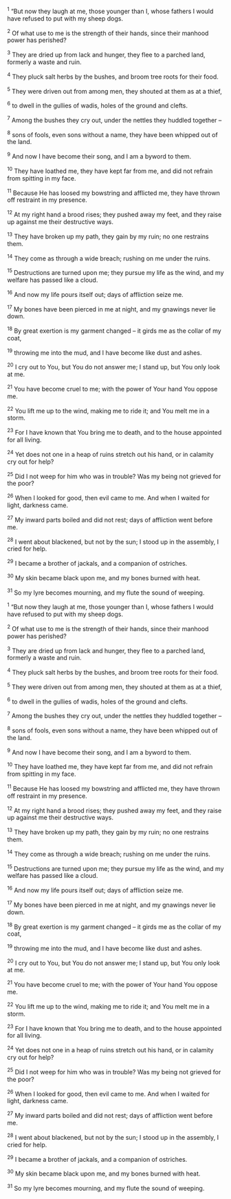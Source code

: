 <sup>1</sup> “But now they laugh at me, those younger than I, whose fathers I would have refused to put with my sheep dogs.

<sup>2</sup> Of what use to me is the strength of their hands, since their manhood power has perished?

<sup>3</sup> They are dried up from lack and hunger, they flee to a parched land, formerly a waste and ruin.

<sup>4</sup> They pluck salt herbs by the bushes, and broom tree roots for their food.

<sup>5</sup> They were driven out from among men, they shouted at them as at a thief,

<sup>6</sup> to dwell in the gullies of wadis, holes of the ground and clefts.

<sup>7</sup> Among the bushes they cry out, under the nettles they huddled together –

<sup>8</sup> sons of fools, even sons without a name, they have been whipped out of the land.

<sup>9</sup> And now I have become their song, and I am a byword to them.

<sup>10</sup> They have loathed me, they have kept far from me, and did not refrain from spitting in my face.

<sup>11</sup> Because He has loosed my bowstring and afflicted me, they have thrown off restraint in my presence.

<sup>12</sup> At my right hand a brood rises; they pushed away my feet, and they raise up against me their destructive ways.

<sup>13</sup> They have broken up my path, they gain by my ruin; no one restrains them.

<sup>14</sup> They come as through a wide breach; rushing on me under the ruins.

<sup>15</sup> Destructions are turned upon me; they pursue my life as the wind, and my welfare has passed like a cloud.

<sup>16</sup> And now my life pours itself out; days of affliction seize me.

<sup>17</sup> My bones have been pierced in me at night, and my gnawings never lie down.

<sup>18</sup> By great exertion is my garment changed – it girds me as the collar of my coat,

<sup>19</sup> throwing me into the mud, and I have become like dust and ashes.

<sup>20</sup> I cry out to You, but You do not answer me; I stand up, but You only look at me.

<sup>21</sup> You have become cruel to me; with the power of Your hand You oppose me.

<sup>22</sup> You lift me up to the wind, making me to ride it; and You melt me in a storm.

<sup>23</sup> For I have known that You bring me to death, and to the house appointed for all living.

<sup>24</sup> Yet does not one in a heap of ruins stretch out his hand, or in calamity cry out for help?

<sup>25</sup> Did I not weep for him who was in trouble? Was my being not grieved for the poor?

<sup>26</sup> When I looked for good, then evil came to me. And when I waited for light, darkness came.

<sup>27</sup> My inward parts boiled and did not rest; days of affliction went before me.

<sup>28</sup> I went about blackened, but not by the sun; I stood up in the assembly, I cried for help.

<sup>29</sup> I became a brother of jackals, and a companion of ostriches.

<sup>30</sup> My skin became black upon me, and my bones burned with heat.

<sup>31</sup> So my lyre becomes mourning, and my flute the sound of weeping.

<sup>1</sup> “But now they laugh at me, those younger than I, whose fathers I would have refused to put with my sheep dogs.

<sup>2</sup> Of what use to me is the strength of their hands, since their manhood power has perished?

<sup>3</sup> They are dried up from lack and hunger, they flee to a parched land, formerly a waste and ruin.

<sup>4</sup> They pluck salt herbs by the bushes, and broom tree roots for their food.

<sup>5</sup> They were driven out from among men, they shouted at them as at a thief,

<sup>6</sup> to dwell in the gullies of wadis, holes of the ground and clefts.

<sup>7</sup> Among the bushes they cry out, under the nettles they huddled together –

<sup>8</sup> sons of fools, even sons without a name, they have been whipped out of the land.

<sup>9</sup> And now I have become their song, and I am a byword to them.

<sup>10</sup> They have loathed me, they have kept far from me, and did not refrain from spitting in my face.

<sup>11</sup> Because He has loosed my bowstring and afflicted me, they have thrown off restraint in my presence.

<sup>12</sup> At my right hand a brood rises; they pushed away my feet, and they raise up against me their destructive ways.

<sup>13</sup> They have broken up my path, they gain by my ruin; no one restrains them.

<sup>14</sup> They come as through a wide breach; rushing on me under the ruins.

<sup>15</sup> Destructions are turned upon me; they pursue my life as the wind, and my welfare has passed like a cloud.

<sup>16</sup> And now my life pours itself out; days of affliction seize me.

<sup>17</sup> My bones have been pierced in me at night, and my gnawings never lie down.

<sup>18</sup> By great exertion is my garment changed – it girds me as the collar of my coat,

<sup>19</sup> throwing me into the mud, and I have become like dust and ashes.

<sup>20</sup> I cry out to You, but You do not answer me; I stand up, but You only look at me.

<sup>21</sup> You have become cruel to me; with the power of Your hand You oppose me.

<sup>22</sup> You lift me up to the wind, making me to ride it; and You melt me in a storm.

<sup>23</sup> For I have known that You bring me to death, and to the house appointed for all living.

<sup>24</sup> Yet does not one in a heap of ruins stretch out his hand, or in calamity cry out for help?

<sup>25</sup> Did I not weep for him who was in trouble? Was my being not grieved for the poor?

<sup>26</sup> When I looked for good, then evil came to me. And when I waited for light, darkness came.

<sup>27</sup> My inward parts boiled and did not rest; days of affliction went before me.

<sup>28</sup> I went about blackened, but not by the sun; I stood up in the assembly, I cried for help.

<sup>29</sup> I became a brother of jackals, and a companion of ostriches.

<sup>30</sup> My skin became black upon me, and my bones burned with heat.

<sup>31</sup> So my lyre becomes mourning, and my flute the sound of weeping.

